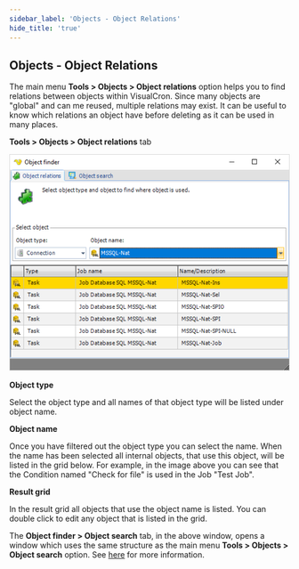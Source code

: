 ```yaml
---
sidebar_label: 'Objects - Object Relations'
hide_title: 'true'
---
```


## Objects - Object Relations

The main menu **Tools > Objects > Object relations** option helps you to find relations between objects within VisualCron. Since many objects are "global" and can me reused, multiple relations may exist. It can be useful to know which relations an object have before deleting as it can be used in many places.
 
**Tools > Objects > Object relations** tab

![](../../../static/img/toolsobjectsobjectrelations.png)

**Object type**

Select the object type and all names of that object type will be listed under object name.
 
**Object name**

Once you have filtered out the object type you can select the name. When the name has been selected all internal objects, that use this object, will be listed in the grid below. For example, in the image above you can see that the Condition named "Check for file" is used in the Job "Test Job".
 
**Result grid**

In the result grid all objects that use the object name is listed. You can double click to edit any object that is listed in the grid.
 
The **Object finder > Object search** tab, in the above window, opens a window which uses the same structure as the main menu **Tools > Objects > Object search** option. See [here](object-search) for more information.